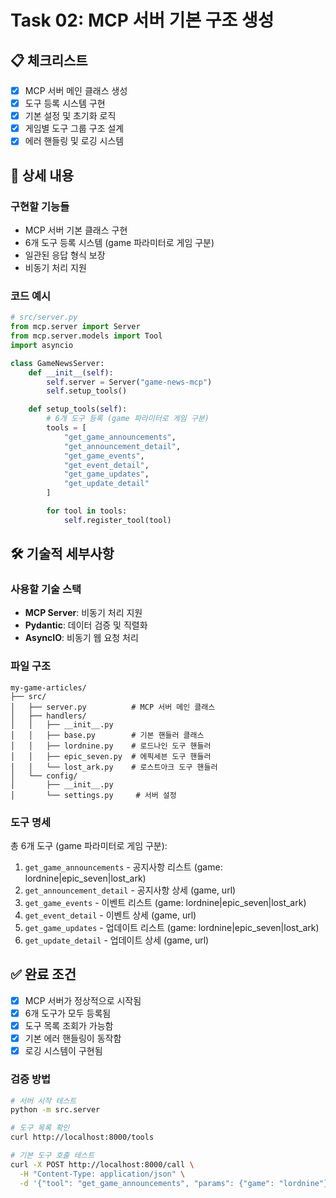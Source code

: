 # Task 02: MCP 서버 기본 구조 생성

## 📋 체크리스트

- [x] MCP 서버 메인 클래스 생성
- [x] 도구 등록 시스템 구현
- [x] 기본 설정 및 초기화 로직
- [x] 게임별 도구 그룹 구조 설계
- [x] 에러 핸들링 및 로깅 시스템

## 📝 상세 내용

### 구현할 기능들

- MCP 서버 기본 클래스 구현
- 6개 도구 등록 시스템 (game 파라미터로 게임 구분)
- 일관된 응답 형식 보장
- 비동기 처리 지원

### 코드 예시

```python
# src/server.py
from mcp.server import Server
from mcp.server.models import Tool
import asyncio

class GameNewsServer:
    def __init__(self):
        self.server = Server("game-news-mcp")
        self.setup_tools()

    def setup_tools(self):
        # 6개 도구 등록 (game 파라미터로 게임 구분)
        tools = [
            "get_game_announcements",
            "get_announcement_detail",
            "get_game_events",
            "get_event_detail",
            "get_game_updates",
            "get_update_detail"
        ]

        for tool in tools:
            self.register_tool(tool)
```

## 🛠️ 기술적 세부사항

### 사용할 기술 스택

- **MCP Server**: 비동기 처리 지원
- **Pydantic**: 데이터 검증 및 직렬화
- **AsyncIO**: 비동기 웹 요청 처리

### 파일 구조

```
my-game-articles/
├── src/
│   ├── server.py          # MCP 서버 메인 클래스
│   ├── handlers/
│   │   ├── __init__.py
│   │   ├── base.py        # 기본 핸들러 클래스
│   │   ├── lordnine.py    # 로드나인 도구 핸들러
│   │   ├── epic_seven.py  # 에픽세븐 도구 핸들러
│   │   └── lost_ark.py    # 로스트아크 도구 핸들러
│   └── config/
│       ├── __init__.py
│       └── settings.py     # 서버 설정
```

### 도구 명세

총 6개 도구 (game 파라미터로 게임 구분):

1. `get_game_announcements` - 공지사항 리스트 (game: lordnine|epic_seven|lost_ark)
2. `get_announcement_detail` - 공지사항 상세 (game, url)
3. `get_game_events` - 이벤트 리스트 (game: lordnine|epic_seven|lost_ark)
4. `get_event_detail` - 이벤트 상세 (game, url)
5. `get_game_updates` - 업데이트 리스트 (game: lordnine|epic_seven|lost_ark)
6. `get_update_detail` - 업데이트 상세 (game, url)

## ✅ 완료 조건

- [x] MCP 서버가 정상적으로 시작됨
- [x] 6개 도구가 모두 등록됨
- [x] 도구 목록 조회가 가능함
- [x] 기본 에러 핸들링이 동작함
- [x] 로깅 시스템이 구현됨

### 검증 방법

```bash
# 서버 시작 테스트
python -m src.server

# 도구 목록 확인
curl http://localhost:8000/tools

# 기본 도구 호출 테스트
curl -X POST http://localhost:8000/call \
  -H "Content-Type: application/json" \
  -d '{"tool": "get_game_announcements", "params": {"game": "lordnine"}}'
```
